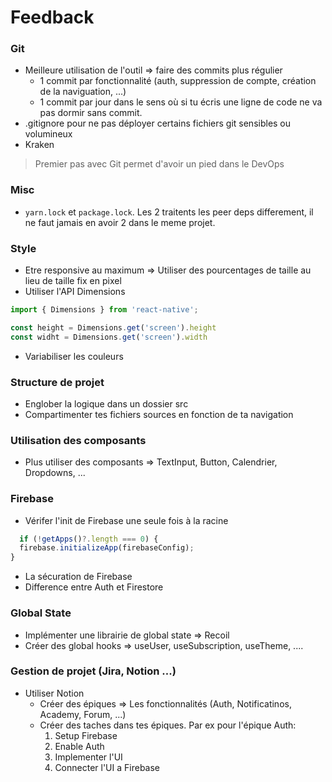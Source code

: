 # Feedback

### Git
- Meilleure utilisation de l'outil => faire des commits plus régulier
  - 1 commit par fonctionnalité (auth, suppression de compte, création de la naviguation, ...)
  - 1 commit par jour dans le sens où si tu écris une ligne de code ne va pas dormir sans commit.
- .gitignore pour ne pas déployer certains fichiers git sensibles ou volumineux
- Kraken

> Premier pas avec Git permet d'avoir un pied dans le DevOps

### Misc
- `yarn.lock` et `package.lock`. Les 2 traitents les peer deps differement, il ne faut jamais en avoir 2 dans le meme projet.

### **Style**
- Etre responsive au maximum => Utiliser des pourcentages de taille au lieu de taille fix en pixel
- Utiliser l'API Dimensions 
```javascript
import { Dimensions } from 'react-native';

const height = Dimensions.get('screen').height
const widht = Dimensions.get('screen').width
```
- Variabiliser les couleurs
### Structure de projet
- Englober la logique dans un dossier src
- Compartimenter tes fichiers sources en fonction de ta navigation
### Utilisation des composants
- Plus utiliser des composants => TextInput, Button, Calendrier, Dropdowns, ...
### Firebase
- Vérifer l'init de Firebase une seule fois à la racine
```javascript
  if (!getApps()?.length === 0) {
  firebase.initializeApp(firebaseConfig);
}
```
- La sécuration de Firebase 
- Difference entre Auth et Firestore
### Global State
- Implémenter une librairie de global state => Recoil
- Créer des global hooks => useUser, useSubscription, useTheme, ....
### Gestion de projet (**Jira**, Notion ...)
- Utiliser Notion 
  - Créer des épiques => Les fonctionnalités (Auth, Notificatinos, Academy, Forum, ...)
  - Créer des taches dans tes épiques. Par ex pour l'épique Auth:  
      1. Setup Firebase
      2. Enable Auth
      3. Implementer l'UI
      4. Connecter l'UI a Firebase
   